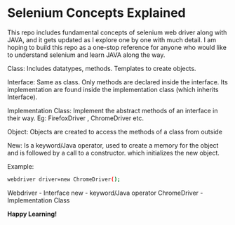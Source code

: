 # Selenium Concepts Explained
This repo includes fundamental concepts of selenium web driver along with JAVA, and it gets updated as I explore one by one with much detail. I am hoping to build this repo as a one-stop reference for anyone who would like to understand selenium and learn JAVA along the way.

Class: Includes datatypes, methods. Templates to create objects. 

Interface: Same as class. Only methods are declared inside the interface. Its implementation are found inside the implementation class (which inherits Interface).

Implementation Class: Implement the abstract methods of an interface in their way. Eg: FirefoxDriver , ChromeDriver etc.

Object: Objects are created to access the methods of a class from outside  

New: Is a keyword/Java operator, used to create a memory for the object and is followed by a call to a constructor. which initializes the new object.  

Example: 
```sh
webdriver driver=new ChromeDriver();
```

Webdriver - Interface
new - keyword/Java operator
ChromeDriver - Implementation Class

**Happy Learning!**
